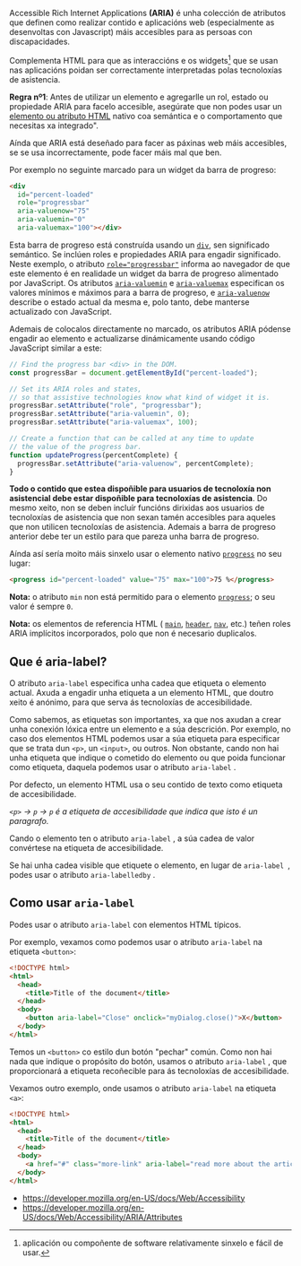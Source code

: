 Accessible Rich Internet Applications **(ARIA)** é unha colección de atributos que definen como realizar contido e  aplicacións web (especialmente as desenvoltas con Javascript) máis  accesibles para as persoas con discapacidades.

Complementa HTML para que as interaccións e os widgets[^1] que se usan nas aplicacións poidan ser correctamente interpretadas polas tecnoloxías de asistencia.

**Regra nº1**: Antes de utilizar un elemento e agregarlle un rol, estado ou propiedade ARIA para facelo accesible, asegúrate que non podes usar un [elemento ou atributo HTML](https://developer.mozilla.org/en-US/docs/Learn/Accessibility/HTML) nativo coa semántica e o comportamento que necesitas xa integrado".

Aínda que ARIA está deseñado para facer as páxinas web máis accesibles, se se usa incorrectamente, pode facer máis mal que ben.

Por exemplo no seguinte marcado para un widget da barra de progreso:

```html
<div
  id="percent-loaded"
  role="progressbar"
  aria-valuenow="75"
  aria-valuemin="0"
  aria-valuemax="100"></div>
```

Esta barra de progreso está construída usando un [`div`](https://developer.mozilla.org/en-US/docs/Web/HTML/Element/div), sen significado semántico. Se inclúen roles e propiedades ARIA para engadir significado. Neste exemplo, o atributo [`role="progressbar"`](https://developer.mozilla.org/en-US/docs/Web/Accessibility/ARIA/Roles/progressbar_role) informa ao navegador de que este elemento é en realidade un widget da barra de progreso alimentado por JavaScript. Os atributos [`aria-valuemin`](https://developer.mozilla.org/en-US/docs/Web/Accessibility/ARIA/Attributes/aria-valuemin) e [`aria-valuemax`](https://developer.mozilla.org/en-US/docs/Web/Accessibility/ARIA/Attributes/aria-valuemax) especifican os valores mínimos e máximos para a barra de progreso, e  [`aria-valuenow`](https://developer.mozilla.org/en-US/docs/Web/Accessibility/ARIA/Attributes/aria-valuenow) describe o estado actual da mesma e, polo tanto, debe manterse actualizado con JavaScript.

Ademais de colocalos directamente no marcado, os atributos ARIA pódense engadir ao elemento e actualizarse dinámicamente usando código JavaScript similar a este:

```js
// Find the progress bar <div> in the DOM.
const progressBar = document.getElementById("percent-loaded");

// Set its ARIA roles and states,
// so that assistive technologies know what kind of widget it is.
progressBar.setAttribute("role", "progressbar");
progressBar.setAttribute("aria-valuemin", 0);
progressBar.setAttribute("aria-valuemax", 100);

// Create a function that can be called at any time to update
// the value of the progress bar.
function updateProgress(percentComplete) {
  progressBar.setAttribute("aria-valuenow", percentComplete);
}
```

**Todo o contido que estea dispoñible para usuarios de tecnoloxía non asistencial debe estar dispoñible para tecnoloxías de asistencia**. Do mesmo xeito, non se deben incluír funcións dirixidas aos usuarios de  tecnoloxías de asistencia que non sexan tamén accesibles para aqueles que non utilicen tecnoloxías de asistencia. Ademais a barra de progreso anterior debe ter un estilo para que pareza unha barra de progreso.

Aínda así sería moito máis sinxelo usar o elemento nativo [`progress`](https://developer.mozilla.org/en-US/docs/Web/HTML/Element/progress) no seu lugar:

```html
<progress id="percent-loaded" value="75" max="100">75 %</progress>
```

**Nota:** o atributo `min` non está permitido para o elemento [`progress`](https://developer.mozilla.org/en-US/docs/Web/HTML/Element/progress); o seu valor é sempre `0`.

**Nota:** os elementos de referencia HTML ( [`main`](https://developer.mozilla.org/en-US/docs/Web/HTML/Element/main), [`header`](https://developer.mozilla.org/en-US/docs/Web/HTML/Element/header), [`nav`](https://developer.mozilla.org/en-US/docs/Web/HTML/Element/nav), etc.) teñen roles ARIA implícitos incorporados, polo que non é necesario duplicalos.

## Que é aria-label?

O atributo `aria-label` especifica unha cadea que etiqueta o elemento actual. Axuda a engadir unha etiqueta a un elemento HTML, que doutro xeito é anónimo, para que serva ás tecnoloxías de accesibilidade.

Como sabemos, as etiquetas son importantes, xa que nos axudan a crear unha  conexión lóxica entre un elemento e a súa descrición. Por exemplo, no caso dos elementos HTML podemos usar a súa etiqueta para especificar que se trata dun `<p>`, un  `<input>`, ou outros. Non obstante, cando non hai unha etiqueta que indique o cometido do elemento ou que poida funcionar como etiqueta, daquela podemos usar o atributo ``aria-label`` .

Por defecto, un elemento HTML usa o seu contido de texto como etiqueta de accesibilidade. 

*``<p>`` &rarr; ``p`` &rarr; ``p`` é a etiqueta de accesibilidade que indica que isto é un paragrafo.*

Cando o elemento ten o atributo ``aria-label`` , a súa cadea de valor convértese na etiqueta de accesibilidade.

Se hai unha cadea visible que etiquete o elemento, en lugar de ``aria-label ``, podes usar o atributo ``aria-labelledby`` .  

## Como usar ``aria-label``

Podes usar o atributo ``aria-label`` con elementos HTML típicos.

Por exemplo, vexamos como podemos usar o atributo ``aria-label`` na etiqueta ``<button>``:

```html
<!DOCTYPE html>
<html>
  <head>
    <title>Title of the document</title>
  </head>
  <body>
    <button aria-label="Close" onclick="myDialog.close()">X</button>
  </body>
</html>
```

Temos un ``<button>`` co estilo dun botón "pechar" común. Como non hai nada que indique o propósito do botón, usamos o atributo ``aria-label`` , que proporcionará a etiqueta recoñecible para ás tecnoloxías de accesibilidade.

Vexamos outro exemplo, onde usamos o atributo ``aria-label`` na etiqueta ``<a>``:

```html
<!DOCTYPE html>
<html>
  <head>
    <title>Title of the document</title>
  </head>
  <body>
    <a href="#" class="more-link" aria-label="read more about the article">more</a>
  </body>
</html>
```

- https://developer.mozilla.org/en-US/docs/Web/Accessibility
- https://developer.mozilla.org/en-US/docs/Web/Accessibility/ARIA/Attributes

[^1]: aplicación ou compoñente de software relativamente sinxelo e fácil de usar.